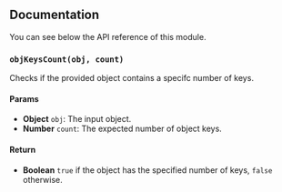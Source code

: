 ## Documentation

You can see below the API reference of this module.

### `objKeysCount(obj, count)`
Checks if the provided object contains a specifc number of keys.

#### Params
- **Object** `obj`: The input object.
- **Number** `count`: The expected number of object keys.

#### Return
- **Boolean** `true` if the object has the specified number of keys, `false` otherwise.

